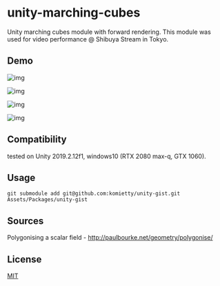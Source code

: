 # unity-marching-cubes

Unity marching cubes module with forward rendering. This module was used for video performance @ Shibuya Stream in Tokyo.

## Demo

![img](Imgs/cross.gif)

![img](Imgs/editor1.PNG)

![img](Imgs/editor2.PNG)

![img](Imgs/editor3.PNG)

## Compatibility

tested on Unity 2019.2.12f1, windows10 (RTX 2080 max-q, GTX 1060).

## Usage
`git submodule add git@github.com:komietty/unity-gist.git Assets/Packages/unity-gist`

## Sources
Polygonising a scalar field - http://paulbourke.net/geometry/polygonise/

## License
[MIT](LICENSE)
